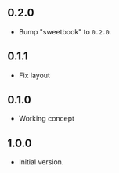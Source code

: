 ## 0.2.0

 - Bump "sweetbook" to `0.2.0`.

## 0.1.1

 - Fix layout

## 0.1.0

 - Working concept

## 1.0.0

- Initial version.
